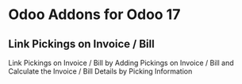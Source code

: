 # Odoo Addons for Odoo 17

## Link Pickings on Invoice / Bill
Link Pickings on Invoice / Bill by Adding Pickings on Invoice / Bill and Calculate the Invoice / Bill Details by Picking Information
